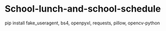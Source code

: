 # School-lunch-and-school-schedule

pip install fake_useragent, bs4, openpyxl, requests, pillow, opencv-python